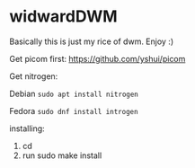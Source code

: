 # widwardDWM

Basically this is just my rice of dwm. Enjoy :)

Get picom first: https://github.com/yshui/picom

Get nitrogen:

Debian 
`sudo apt install nitrogen`

Fedora 
`sudo dnf install introgen`

installing:

1) cd <directory>
2) run sudo make install
